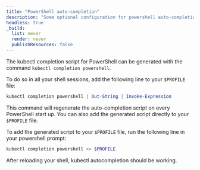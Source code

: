 ```yaml
---
title: "PowerShell auto-completion"
description: "Some optional configuration for powershell auto-completion."
headless: true
_build:
  list: never
  render: never
  publishResources: false
---
```


The kubectl completion script for PowerShell can be generated with the command `kubectl completion powershell`.

To do so in all your shell sessions, add the following line to your `$PROFILE` file:

```powershell
kubectl completion powershell | Out-String | Invoke-Expression
```

This command will regenerate the auto-completion script on every PowerShell start up. You can also add the generated script directly to your `$PROFILE` file.

To add the generated script to your `$PROFILE` file, run the following line in your powershell prompt:

```powershell
kubectl completion powershell >> $PROFILE
```

After reloading your shell, kubectl autocompletion should be working.

